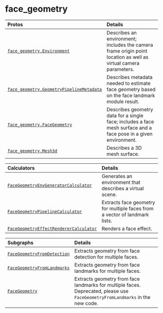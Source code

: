 # face_geometry

Protos|Details
:--- | :---
[`face_geometry.Environment`](https://github.com/google/mediapipe/tree/master/mediapipe/modules/face_geometry/protos/environment.proto)| Describes an environment; includes the camera frame origin point location as well as virtual camera parameters.
[`face_geometry.GeometryPipelineMetadata`](https://github.com/google/mediapipe/tree/master/mediapipe/modules/face_geometry/protos/geometry_pipeline_metadata.proto)| Describes metadata needed to estimate face geometry based on the face landmark module result.
[`face_geometry.FaceGeometry`](https://github.com/google/mediapipe/tree/master/mediapipe/modules/face_geometry/protos/face_geometry.proto)| Describes geometry data for a single face; includes a face mesh surface and a face pose in a given environment.
[`face_geometry.Mesh3d`](https://github.com/google/mediapipe/tree/master/mediapipe/modules/face_geometry/protos/mesh_3d.proto)| Describes a 3D mesh surface.

Calculators|Details
:--- | :---
[`FaceGeometryEnvGeneratorCalculator`](https://github.com/google/mediapipe/tree/master/mediapipe/modules/face_geometry/env_generator_calculator.cc)| Generates an environment that describes a virtual scene.
[`FaceGeometryPipelineCalculator`](https://github.com/google/mediapipe/tree/master/mediapipe/modules/face_geometry/geometry_pipeline_calculator.cc)| Extracts face geometry for multiple faces from a vector of landmark lists.
[`FaceGeometryEffectRendererCalculator`](https://github.com/google/mediapipe/tree/master/mediapipe/modules/face_geometry/effect_renderer_calculator.cc)| Renders a face effect.

Subgraphs|Details
:--- | :---
[`FaceGeometryFromDetection`](https://github.com/google/mediapipe/tree/master/mediapipe/modules/face_geometry/face_geometry_from_detection.pbtxt)| Extracts geometry from face detection for multiple faces.
[`FaceGeometryFromLandmarks`](https://github.com/google/mediapipe/tree/master/mediapipe/modules/face_geometry/face_geometry_from_landmarks.pbtxt)| Extracts geometry from face landmarks for multiple faces.
[`FaceGeometry`](https://github.com/google/mediapipe/tree/master/mediapipe/modules/face_geometry/face_geometry.pbtxt)| Extracts geometry from face landmarks for multiple faces. Deprecated, please use `FaceGeometryFromLandmarks` in the new code.
